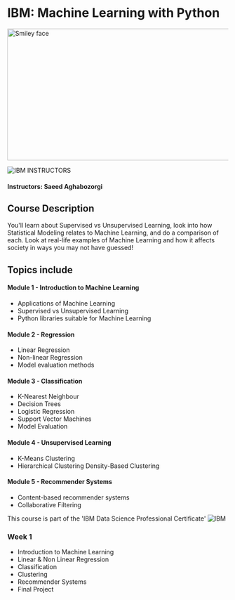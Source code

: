 # IBM: Machine Learning with Python

<img src="https://i.imgur.com/YCFnjvg.png" alt="Smiley face" height="300" width="600">

![IBM](http://i.imgur.com/Qktqnu1.png) INSTRUCTORS
#### Instructors: Saeed Aghabozorgi

## Course Description

You'll learn about Supervised vs Unsupervised Learning, look into how Statistical Modeling relates to Machine Learning, and do a comparison of each.
Look at real-life examples of Machine Learning and how it affects society in ways you may not have guessed!

## Topics include

#### Module 1 - Introduction to Machine Learning
- Applications of Machine Learning
- Supervised vs Unsupervised Learning
- Python libraries suitable for Machine Learning
#### Module 2 - Regression
- Linear Regression
- Non-linear Regression
- Model evaluation methods
#### Module 3 - Classification
- K-Nearest Neighbour
- Decision Trees
- Logistic Regression
- Support Vector Machines
- Model Evaluation
#### Module 4 - Unsupervised Learning
- K-Means Clustering
- Hierarchical Clustering
Density-Based Clustering
#### Module 5 - Recommender Systems
- Content-based recommender systems
- Collaborative Filtering

This course is part of the 'IBM Data Science Professional Certificate'
![IBM](https://i.imgur.com/j6yW3WS.png)


### Week 1
- Introduction to Machine Learning
- Linear & Non Linear Regression
- Classification
- Clustering
- Recommender Systems
- Final Project